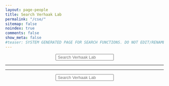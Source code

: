 ```yaml
---
layout: page-people
title: Search Verhaak Lab
permalink: "/cse/"
sitemap: false
noindex: true
comments: false
show_meta: false
#teaser: SYSTEM GENERATED PAGE FOR SEARCH FUNCTIONS. DO NOT EDIT/RENAME/REMOVE THIS PAGE.
---
```

<div id="searchbox" align="center">
<div class="searchcont">
    <span class="searchicon"><i class="fa fa-search fa-2x"></i></span>
    <form role="search" method="get" action="{{ site.url }}/cse/">
        <input id="searchString" name="searchString"
               placeholder=" Search Verhaak Lab" type="text">
    </form>
</div>
</div>
<hr>
<script>
        (function() {
            var cx = '{{site.google_search}}';
            var gcse = document.createElement('script');
            gcse.type = 'text/javascript';
            gcse.async = true;
            gcse.src = (document.location.protocol == 'https:' ? 'https:' : 'http:') +
            '//www.google.com/cse/cse.js?cx=' + cx;
            var s = document.getElementsByTagName('script')[0];
            s.parentNode.insertBefore(gcse, s);
        })();
</script>
<gcse:searchresults-only queryParameterName="searchString"></gcse:searchresults-only>
<hr>
<div id="searchbox" align="center">
<div class="searchcont">
    <span class="searchicon"><i class="fa fa-search fa-2x"></i></span>
    <form role="search" method="get" action="{{ site.url }}/cse/">
        <input id="searchString" name="searchString"
               placeholder=" Search Verhaak Lab" type="text">
    </form>
</div>
</div>

